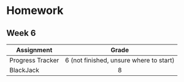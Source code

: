 # Homework

## Week 6
| Assignment| Grade|
|---------------------|:------:|
|Progress Tracker|6 (not finished, unsure where to start)|
|BlackJack|8|
